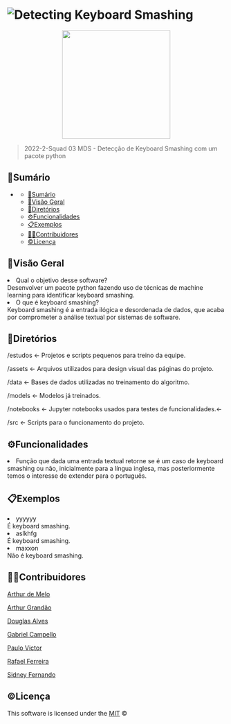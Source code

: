 # ![Detecting Keyboard Smashing](https://github.com/fga-eps-mds/2022-2-Squad03/blob/devel/assets/title.png)

<div align="center">
    <img src="https://github.com/fga-eps-mds/2022-2-Squad03/blob/devel/assets/ks_logo.png" width="250"></img>
</div>

> 2022-2-Squad 03 MDS - Detecção de Keyboard Smashing com um pacote python

##  📑Sumário
- [](#)
  - [📑Sumário](#sumário)
  - [🔎Visão Geral](#visão-geral)
  - [📁Diretórios](#diretórios)
  - [⚙Funcionalidades](#funcionalidades)
  - [📋Exemplos](#exemplos)
  - [👨‍💻Contribuidores](#contribuidores)
  - [©Licença](#licença)


##  🔎Visão Geral
<li>Qual o objetivo desse software?</li>
Desenvolver um pacote python fazendo uso de técnicas de machine learning para identificar keyboard smashing.
<li>O que é keyboard smashing?</li>
Keyboard smashing é a entrada ilógica e desordenada de dados, que acaba por comprometer a análise textual por sistemas de software.

## 📁Diretórios
<p>/estudos <- Projetos e scripts pequenos para treino da equipe.<p>
<p>/assets <- Arquivos utilizados para design visual das páginas do projeto.<p>
<p>/data <- Bases de dados utilizadas no treinamento do algoritmo.<p>  
<p>/models <- Modelos já treinados.<p>
<p>/notebooks <- Jupyter notebooks usados para testes de funcionalidades.<-<p>
<p>/src <- Scripts para o funcionamento do projeto.<p>


##  ⚙Funcionalidades
<li>Função que dada uma entrada textual retorne se é um caso de keyboard smashing ou não, inicialmente para a língua inglesa, mas posteriormente temos o interesse de extender para o português.</li>

##  📋Exemplos
<li>yyyyyy</li>
É keyboard smashing.
<li>aslkhfg</li>
É keyboard smashing.
<li>maxxon</li>
Não é keyboard smashing.

##  👨‍💻Contribuidores
[Arthur de Melo](https://github.com/arthurmlv)

[Arthur Grandão](https://github.com/arthurgrandao)

[Douglas Alves](https://github.com/dougAlvs)

[Gabriel Campello](https://github.com/g16c)

[Paulo Victor](https://github.com/PauloVictorFS)

[Rafael Ferreira](https://github.com/RafaelCLG0)

[Sidney Fernando](https://github.com/nando3d3)


##  ©Licença

This software is licensed under the [MIT](https://github.com/nhn/tui.editor/blob/master/LICENSE) ©
